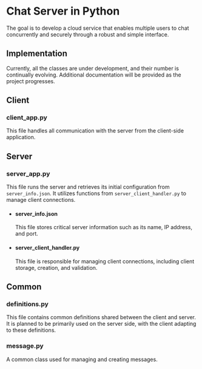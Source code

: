 # Chat Server in Python

The goal is to develop a cloud service that enables multiple users to chat concurrently and securely through a robust and simple interface.

## Implementation

Currently, all the classes are under development, and their number is continually evolving. Additional documentation will be provided as the project progresses.

## Client

### client_app.py
This file handles all communication with the server from the client-side application.

## Server

### server_app.py
This file runs the server and retrieves its initial configuration from `server_info.json`. It utilizes functions from `server_client_handler.py` to manage client connections.

- #### server_info.json
  This file stores critical server information such as its name, IP address, and port.

- #### server_client_handler.py
  This file is responsible for managing client connections, including client storage, creation, and validation.

## Common

### definitions.py
This file contains common definitions shared between the client and server. It is planned to be primarily used on the server side, with the client adapting to these definitions.

### message.py
A common class used for managing and creating messages.


    